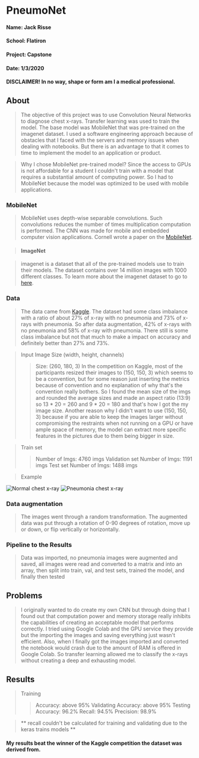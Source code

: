 # PneumoNet

#### Name: Jack Risse
#### School: Flatiron
#### Project: Capstone
#### Date: 1/3/2020

#### <strong>DISCLAIMER! In no way, shape or form am I a medical professional.</strong>


## About
> The objective of this project was to use Convolution Neural Networks to diagnose chest x-rays. Transfer learning was used
to train the model. The base model was MobileNet that was pre-trained on the imagenet dataset. I used a software engineering approach because of obstacles that I faced with the servers and memory issues when dealing with notebooks. But there is an advantage to that it comes to time to implement the model to an application or product.

> Why I chose MobileNet pre-trained model?
> Since the access to GPUs is not affordable for a student I couldn't train with a model that requires a substantial amount of computing power. So I had to MobileNet because the model was optimized to be used with mobile applications.

### MobileNet
> MobileNet uses depth-wise separable convolutions. Such convolutions reduces the number of times multiplication computation is performed. The CNN was made for mobile and embedded computer vision applications. Cornell wrote a paper on the <a href="https://arxiv.org/abs/1704.04861">MobileNet</a>.

> #### ImageNet

> imagenet is a dataset that all of the pre-trained models use to train their models. The dataset contains over 14 million images with 1000 different classes. To learn more about the imagenet dataset to go to <a href="http://image-net.org/about-overview">here</a>.


### Data
> The data came from <a href="https://www.kaggle.com/paultimothymooney/chest-xray-pneumonia">Kaggle</a>. The dataset had some class imbalance with a ratio of about 27% of x-ray with no pneumonia and 73% of x-rays with pneumonia. So after data augmentation, 42% of x-rays with no pneumonia and 58% of x-ray with pneumonia. There still is some class imbalance but not that much to make a impact on accuracy and definitely better than 27% and 73%.

> Input Image Size (width, height, channels)
>> Size: (260, 180, 3)
>> In the competition on Kaggle, most of the participants resized their images to (150, 150, 3) which seems to be a convention, but for some reason just inserting the metrics because of convention and no explanation of why that's the convention really bothers. So I found the mean size of the imgs and rounded the average sizes and made an aspect ratio (13:9) so 13 * 20 = 260 and 9 * 20 = 180 and that's how I got the my image size. Another reason why I didn't want to use (150, 150, 3) because if you are able to keep the images larger without compromising the restraints when not running on a GPU or have ample space of memory, the model can extract more specific features in the pictures due to them being bigger in size.

> Train set
>> Number of Imgs: 4760 imgs
> Validation set
>> Number of Imgs: 1191 imgs
> Test set
>> Number of Imgs: 1488 imgs

> Example
<img src="/Users/jackrisse/Capstone/imgs/normal/IM-0227-0001.jpeg" alt="Normal chest x-ray">
<img src="/Users/jackrisse/Capstone/imgs/pneumonia/person1_bacteria_2.jpeg" alt="Pneumonia chest x-ray">

### Data augmentation
> The images went through a random transformation. The augmented data was put through a rotation of 0-90 degrees of rotation, move up or down, or flip vertically or horizontally.

### Pipeline to the Results
> Data was imported, no pneumonia images were augmented and saved, all images were read and converted to a matrix and into an array, then split into train, val, and test sets, trained the model, and finally then tested

## Problems
> I originally wanted to do create my own CNN but through doing that I found out that computation power and memory storage really
inhibits the capabilities of creating an acceptable model that performs correctly. I tried using Google Colab and the GPU service they provide but the importing the images and saving everything just wasn't efficient. Also, when I finally got the images imported and converted the notebook would crash due to the amount of RAM is offered in Google Colab. So transfer learning allowed me to classify the x-rays without creating a deep and exhausting model.

## Results
> Training
>> Accuracy: above 95%
> Validating
>> Accuracy: above 95%
> Testing
>> Accuracy: 96.2%
>> Recall: 94.5%
>> Precision: 98.9%

> ** recall couldn't be calculated for training and validating due to the keras trains models **
#### My results beat the winner of the Kaggle competition the dataset was derived from.
